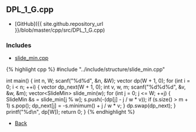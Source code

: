 ## DPL_1_G.cpp

- [GitHub]({{ site.github.repository_url }}/blob/master/cpp/src/DPL_1_G.cpp)

### Includes

- [slide_min.cpp](../include/structure/slide_min)

{% highlight cpp %}
#include "../include/structure/slide_min.cpp"

int main() {
  int n, W;
  scanf("%d%d", &n, &W);
  vector<int> dp(W + 1, 0);
  for (int i = 0; i < n; ++i) {
    vector<int> dp_next(W + 1, 0);
    int v, w, m;
    scanf("%d%d%d", &v, &w, &m);
    vector<SlideMin<int>> slide_min(w);
    for (int j = 0; j <= W; ++j) {
      SlideMin<int> &s = slide_min[j % w];
      s.push(-(dp[j] - j / w * v));
      if (s.size() > m + 1) s.pop();
      dp_next[j] = -s.minimum() + j / w * v;
    }
    dp.swap(dp_next);
  }
  printf("%d\n", dp[W]);
  return 0;
}
{% endhighlight %}

- [Back](../..)
